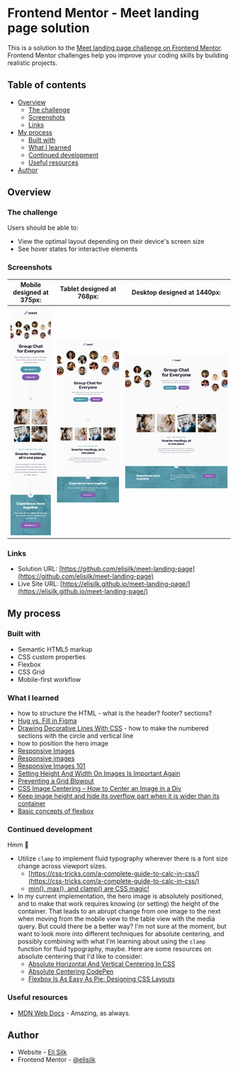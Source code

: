 # Frontend Mentor - Meet landing page solution

This is a solution to the [Meet landing page challenge on Frontend Mentor](https://www.frontendmentor.io/challenges/meet-landing-page-rbTDS6OUR). Frontend Mentor challenges help you improve your coding skills by building realistic projects.

## Table of contents

- [Overview](#overview)
  - [The challenge](#the-challenge)
  - [Screenshots](#screenshot)
  - [Links](#links)
- [My process](#my-process)
  - [Built with](#built-with)
  - [What I learned](#what-i-learned)
  - [Continued development](#continued-development)
  - [Useful resources](#useful-resources)
- [Author](#author)

## Overview

### The challenge

Users should be able to:

- View the optimal layout depending on their device's screen size
- See hover states for interactive elements

### Screenshots

|        Mobile designed at 375px:         |        Tablet designed at 768px:         |        Desktop designed at 1440px:        |
| :--------------------------------------: | :--------------------------------------: | :---------------------------------------: |
| ![](./screenshots/screenshot-mobile.png) | ![](./screenshots/screenshot-tablet.png) | ![](./screenshots/screenshot-desktop.png) |

### Links

- Solution URL: [https://github.com/elisilk/meet-landing-page](https://github.com/elisilk/meet-landing-page)
- Live Site URL: [https://elisilk.github.io/meet-landing-page/](https://elisilk.github.io/meet-landing-page/)

## My process

### Built with

- Semantic HTML5 markup
- CSS custom properties
- Flexbox
- CSS Grid
- Mobile-first workflow

### What I learned

- how to structure the HTML - what is the header? footer? sections?
- [Hug vs. Fill in Figma](https://bootcamp.uxdesign.cc/hug-content-or-fill-container-from-zero-to-hero-of-responsive-designs-be036e8a21ba)
- [Drawing Decorative Lines With CSS](https://pqina.nl/blog/drawing-decorative-lines-with-css/) - how to make the numbered sections with the circle and vertical line
- how to position the hero image
- [Responsive Images](https://developer.mozilla.org/en-US/docs/Learn/HTML/Multimedia_and_embedding/Responsive_images)
- [Responsive images](https://web.dev/learn/design/responsive-images)
- [Responsive Images 101](https://cloudfour.com/thinks/responsive-images-101-definitions/)
- [Setting Height And Width On Images Is Important Again](https://www.smashingmagazine.com/2020/03/setting-height-width-images-important-again/)
- [Preventing a Grid Blowout](https://css-tricks.com/preventing-a-grid-blowout/)
- [CSS Image Centering – How to Center an Image in a Div](https://www.freecodecamp.org/news/how-to-center-an-image-in-a-div-css/)
- [Keep image height and hide its overflow part when it is wider than its container](https://stackoverflow.com/questions/48940673/keep-image-height-and-hide-its-overflow-part-when-it-is-wider-than-its-container)
- [Basic concepts of flexbox](https://developer.mozilla.org/en-US/docs/Web/CSS/CSS_flexible_box_layout/Basic_concepts_of_flexbox)

### Continued development

Hmm 🤔

- Utilize `clamp` to implement fluid typography wherever there is a font size change across viewport sizes.
  - [https://css-tricks.com/a-complete-guide-to-calc-in-css/](https://css-tricks.com/a-complete-guide-to-calc-in-css/)
  - [min(), max(), and clamp() are CSS magic!](https://css-tricks.com/min-max-and-clamp-are-css-magic/)
- In my current implementation, the hero image is absolutely positioned, and to make that work requires knowing (or setting) the height of the container. That leads to an abrupt change from one image to the next when moving from the mobile view to the table view with the media query. But could there be a better way? I'm not sure at the moment, but want to look more into different techniques for absolute centering, and possibly combining with what I'm learning about using the `clamp` function for fluid typography, maybe. Here are some resources on absolute centering that I'd like to consider:
  - [Absolute Horizontal And Vertical Centering In CSS](https://www.smashingmagazine.com/2013/08/absolute-horizontal-vertical-centering-css/)
  - [Absolute Centering CodePen](https://codepen.io/shshaw/details/kOxGQa)
  - [Flexbox Is As Easy As Pie: Designing CSS Layouts](https://www.smashingmagazine.com/2013/05/centering-elements-with-flexbox/)

### Useful resources

- [MDN Web Docs](https://developer.mozilla.org/en-US/) - Amazing, as always.

## Author

- Website - [Eli Silk](https://github.com/elisilk)
- Frontend Mentor - [@elisilk](https://www.frontendmentor.io/profile/elisilk)
